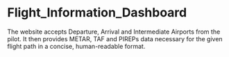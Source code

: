 # Flight_Information_Dashboard

The website accepts Departure, Arrival and Intermediate Airports from the pilot.
It then provides METAR, TAF and PIREPs data necessary for the given flight path in a concise, human-readable format.
